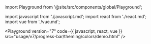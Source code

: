 import Playground from '@site/src/components/global/Playground';

import javascript from './javascript.md';
import react from './react.md';
import vue from './vue.md';

<Playground version="7" code={{ javascript, react, vue }} src="usage/v7/progress-bar/theming/colors/demo.html" />
